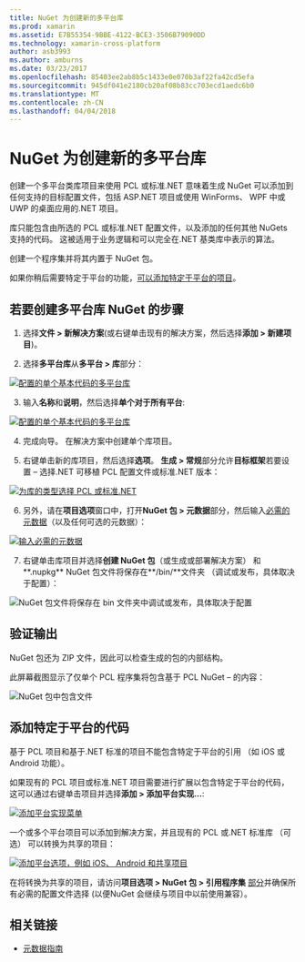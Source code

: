 ```yaml
---
title: NuGet 为创建新的多平台库
ms.prod: xamarin
ms.assetid: E7B55354-9BBE-4122-BCE3-3506B79090DD
ms.technology: xamarin-cross-platform
author: asb3993
ms.author: amburns
ms.date: 03/23/2017
ms.openlocfilehash: 85403ee2ab8b5c1433e0e070b3af22fa42cd5efa
ms.sourcegitcommit: 945df041e2180cb20af08b83cc703ecd1aedc6b0
ms.translationtype: MT
ms.contentlocale: zh-CN
ms.lasthandoff: 04/04/2018
---
```

# <a name="creating-a-new-multiplatform-library-for-nuget"></a>NuGet 为创建新的多平台库

创建一个多平台类库项目来使用 PCL 或标准.NET 意味着生成 NuGet 可以添加到任何支持的目标配置文件，包括 ASP.NET 项目或使用 WinForms、 WPF 中或 UWP 的桌面应用的.NET 项目。

库只能包含由所选的 PCL 或标准.NET 配置文件，以及添加的任何其他 NuGets 支持的代码。
这被适用于业务逻辑和可以完全在.NET 基类库中表示的算法。

创建一个程序集并将其内置于 NuGet 包。

如果你稍后需要特定于平台的功能，[可以添加特定于平台的项目](#add-platforms)。

## <a name="steps-to-create-a-multiplatform-library-nuget"></a>若要创建多平台库 NuGet 的步骤

1. 选择**文件 > 新解决方案**(或右键单击现有的解决方案，然后选择**添加 > 新建项目**)。

2. 选择**多平台库**从**多平台 > 库**部分：

  [![](single-codebase-images/mulitplatform-library-sml.png "配置的单个基本代码的多平台库")](single-codebase-images/mulitplatform-library.png#lightbox)

3. 输入**名称**和**说明**，然后选择**单个对于所有平台**:

  [![](single-codebase-images/single-configure-sml.png "配置的单个基本代码的多平台库")](single-codebase-images/single-configure.png#lightbox)

4. 完成向导。 在解决方案中创建单个库项目。

5. 右键单击新的库项目，然后选择**选项**。 **生成 > 常规**部分允许**目标框架**若要设置 – 选择.NET 可移植 PCL 配置文件或标准.NET 版本：

  [![](single-codebase-images/single-choose-type-sml.png "为库的类型选择 PCL 或标准.NET")](single-codebase-images/single-choose-type.png#lightbox)

6. 另外，请在**项目选项**窗口中，打开**NuGet 包 > 元数据**部分，然后输入[必需的元数据](~/cross-platform/app-fundamentals/nuget-multiplatform-libraries/metadata.md)（以及任何可选的元数据）：

  [![](single-codebase-images/single-metadata-sml.png "输入必需的元数据")](single-codebase-images/single-metadata.png#lightbox)

7. 右键单击库项目并选择**创建 NuGet 包**（或生成或部署解决方案） 和**.nupkg** NuGet 包文件将保存在**/bin/**文件夹 （调试或发布，具体取决于配置）：

  ![](single-codebase-images/create-nuget-package.png "NuGet 包文件将保存在 bin 文件夹中调试或发布，具体取决于配置")


## <a name="verifying-the-output"></a>验证输出

NuGet 包还为 ZIP 文件，因此可以检查生成的包的内部结构。

此屏幕截图显示了仅单个 PCL 程序集将包含基于 PCL NuGet – 的内容：

![](single-codebase-images/nuget-output.png "NuGet 包中包含文件")

<a name="add-platforms" />

## <a name="adding-platform-specific-code"></a>添加特定于平台的代码

基于 PCL 项目和基于.NET 标准的项目不能包含特定于平台的引用 （如 iOS 或 Android 功能）。

如果现有的 PCL 项目或标准.NET 项目需要进行扩展以包含特定于平台的代码，这可以通过右键单击项目并选择**添加 > 添加平台实现...**:

[![](single-codebase-images/add-later-sml.png "添加平台实现菜单")](single-codebase-images/add-later.png#lightbox)

一个或多个平台项目可以添加到解决方案，并且现有的 PCL 或.NET 标准库 （可选） 可以转换为共享的项目：

[![](single-codebase-images/add-later-platforms-sml.png "添加平台选项，例如 iOS、 Android 和共享项目")](single-codebase-images/add-later-platforms-sml.png#lightbox)

在将转换为共享的项目，请访问**项目选项 > NuGet 包 > 引用程序集**
[部分](~/cross-platform/app-fundamentals/nuget-multiplatform-libraries/platform-specific.md)并确保所有必需的配置文件选择 (以便NuGet 会继续与项目中以前使用兼容）。


## <a name="related-links"></a>相关链接

- [元数据指南](~/cross-platform/app-fundamentals/nuget-multiplatform-libraries/metadata.md)
